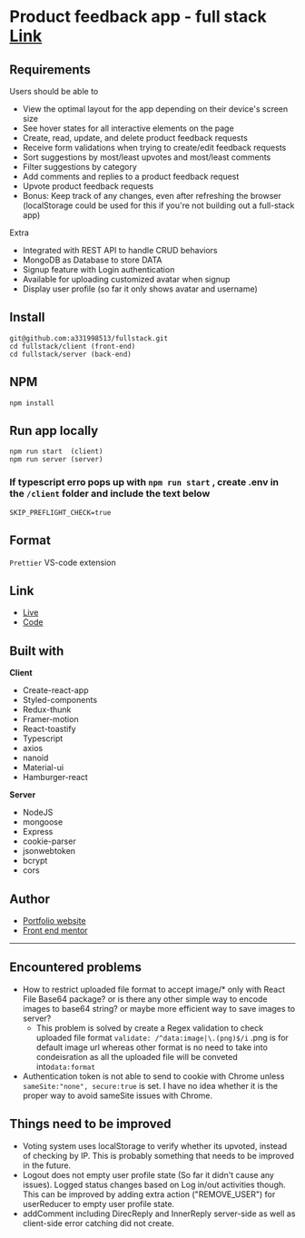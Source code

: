 # Product feedback app - full stack [Link](https://fullstack-product-feedback-app.herokuapp.com/)

## Requirements
Users should be able to

- View the optimal layout for the app depending on their device's screen size
- See hover states for all interactive elements on the page
- Create, read, update, and delete product feedback requests
- Receive form validations when trying to create/edit feedback requests
- Sort suggestions by most/least upvotes and most/least comments
- Filter suggestions by category
- Add comments and replies to a product feedback request
- Upvote product feedback requests
- Bonus: Keep track of any changes, even after refreshing the browser (localStorage could be used for this if you're not building out a full-stack app)

Extra
- Integrated with REST API to handle CRUD behaviors
- MongoDB as Database to store DATA
- Signup feature with Login authentication
- Available for uploading customized avatar when signup
- Display user profile (so far it only shows avatar and username)


## Install
```
git@github.com:a331998513/fullstack.git
cd fullstack/client (front-end)
cd fullstack/server (back-end)
```

## NPM
```
npm install
```

## Run app locally
```
npm run start  (client)
npm run server (server)
```

### If typescript erro pops up with `npm run start` , create .env in the `/client` folder and include the text below
```
SKIP_PREFLIGHT_CHECK=true
```

## Format
`Prettier` VS-code extension

## Link
- [Live](https://fullstack-product-feedback-app.herokuapp.com/)
- [Code](https://github.com/a331998513/fullstack)

## Built with

**Client**
- Create-react-app
- Styled-components
- Redux-thunk
- Framer-motion
- React-toastify
- Typescript
- axios
- nanoid
- Material-ui
- Hamburger-react

**Server**
- NodeJS
- mongoose
- Express
- cookie-parser
- jsonwebtoken
- bcrypt
- cors

## Author
- [Portfolio website](https://www.jayyy.site/)
- [Front end mentor](https://www.frontendmentor.io/profile/a331998513)





------------------------------------------------------------------------------------------------------------------------------------------------


## Encountered problems
- How to restrict uploaded file format to accept image/* only with React File Base64 package? or is there any other simple way to encode images to base64 string? or maybe more efficient way to save images to server?
  -   This problem is solved by create a Regex validation to check uploaded file format `validate: /^data:image|\.(png)$/i` .png is for default image url whereas other format is no need to take into condeisration as all the uploaded file will be conveted into`data:format` 
- Authentication token is not able to send to cookie with Chrome unless `sameSite:"none", secure:true` is set. I have no idea whether it is the proper way to avoid sameSite issues with Chrome. 



## Things need to be improved
- Voting system uses localStorage to verify whether its upvoted, instead of checking by IP. This is probably something that needs to be improved in the future.
- Logout does not empty user profile state (So far it didn't cause any issues). Logged status changes based on Log in/out activities though. This can be improved by adding extra action ("REMOVE_USER") for userReducer to empty user profile state.
- addComment including DirecReply and InnerReply server-side as well as client-side error catching did not create.
